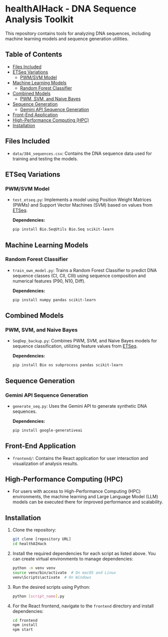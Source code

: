 # healthAIHack - DNA Sequence Analysis Toolkit

This repository contains tools for analyzing DNA sequences, including machine learning models and sequence generation utilities.

## Table of Contents

* [Files Included](#files-included)
* [ETSeq Variations](#etseq-variations)
    * [PWM/SVM Model](#pwmsvm-model)
* [Machine Learning Models](#machine-learning-models)
    * [Random Forest Classifier](#random-forest-classifier)
* [Combined Models](#combined-models)
    * [PWM, SVM, and Naive Bayes](#pwm-svm-and-naive-bayes)
* [Sequence Generation](#sequence-generation)
    * [Gemini API Sequence Generation](#gemini-api-sequence-generation)
* [Front-End Application](#front-end-application)
* [High-Performance Computing (HPC)](#high-performance-computing-hpc)
* [Installation](#installation)

## Files Included

* `data/384_sequences.csv`: Contains the DNA sequence data used for training and testing the models.

## ETSeq Variations

### PWM/SVM Model

* `test_etseq.py`: Implements a model using Position Weight Matrices (PWMs) and Support Vector Machines (SVM) based on values from [ETSeq](https://github.com/expartools/ETSeq/blob/master/Source_code_0.5.2.zip).

    **Dependencies:**

    ```bash
    pip install Bio.SeqUtils Bio.Seq scikit-learn
    ```

## Machine Learning Models

### Random Forest Classifier

* `train_own_model.py`: Trains a Random Forest Classifier to predict DNA sequence classes (CI, CII, CIII) using sequence composition and numerical features (P90, N10, Diff).

    **Dependencies:**

    ```bash
    pip install numpy pandas scikit-learn
    ```

## Combined Models

### PWM, SVM, and Naive Bayes

* `SeqDep_backup.py`: Combines PWM, SVM, and Naive Bayes models for sequence classification, utilizing feature values from [ETSeq](https://github.com/expartools/ETSeq/blob/master/Source_code_0.5.2.zip).

    **Dependencies:**

    ```bash
    pip install Bio os subprocess pandas scikit-learn
    ```

## Sequence Generation

### Gemini API Sequence Generation

* `generate_seq.py`: Uses the Gemini API to generate synthetic DNA sequences.

    **Dependencies:**

    ```bash
    pip install google-generativeai
    ```

## Front-End Application

* `frontend/`: Contains the React application for user interaction and visualization of analysis results.

## High-Performance Computing (HPC)

* For users with access to High-Performance Computing (HPC) environments, the machine learning and Large Language Model (LLM) models can be executed there for improved performance and scalability.

## Installation

1.  Clone the repository:

    ```bash
    git clone [repository URL]
    cd healthAIHack
    ```

2.  Install the required dependencies for each script as listed above. You can create virtual environments to manage dependencies:

    ```bash
    python -m venv venv
    source venv/bin/activate  # On macOS and Linux
    venv\Scripts\activate  # On Windows
    ```

3.  Run the desired scripts using Python:

    ```bash
    python [script_name].py
    ```

4.  For the React frontend, navigate to the `frontend` directory and install dependencies:

    ```bash
    cd frontend
    npm install
    npm start
    ```